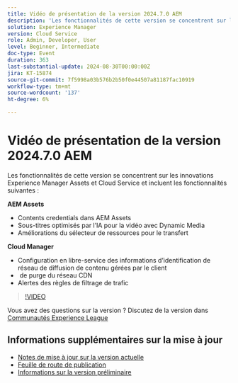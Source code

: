 ```yaml
---
title: Vidéo de présentation de la version 2024.7.0 AEM
description: 'Les fonctionnalités de cette version se concentrent sur les innovations Experience Manager Assets et Cloud Service et incluent les éléments suivants : AEM Assets:Content Credentials dans AEM Assets ​ sous-titres optimisés par l’IA pour la vidéo avec Dynamic Media ​ Sélecteur de ressources améliorations pour le transfert de Cloud Manager : configuration en libre-service des informations d’identification CDN gérées par le client  Purge du réseau CDN Règles de filtrage du trafic Alertes'
solution: Experience Manager
version: Cloud Service
role: Admin, Developer, User
level: Beginner, Intermediate
doc-type: Event
duration: 363
last-substantial-update: 2024-08-30T00:00:00Z
jira: KT-15874
source-git-commit: 7f5998a03b576b2b50f0e44507a81187fac10919
workflow-type: tm+mt
source-wordcount: '137'
ht-degree: 6%

---
```


# Vidéo de présentation de la version 2024.7.0 AEM

Les fonctionnalités de cette version se concentrent sur les innovations Experience Manager Assets et Cloud Service et incluent les fonctionnalités suivantes :

**AEM Assets**

* Contents credentials dans AEM Assets &#x200B;
* Sous-titres optimisés par l’IA pour la vidéo avec Dynamic Media &#x200B;
* Améliorations du sélecteur de ressources pour le transfert &#x200B;

**Cloud Manager**

* Configuration en libre-service des informations d’identification de réseau de diffusion de contenu gérées par le client &#x200B;
* &#x200B; de purge du réseau CDN
* Alertes des règles de filtrage de trafic &#x200B;

>[!VIDEO](https://video.tv.adobe.com/v/3431707/?learn=on)


Vous avez des questions sur la version ?  Discutez de la version dans [Communautés Experience League](https://adobe.ly/3X9WQfF)

## Informations supplémentaires sur la mise à jour

* [Notes de mise à jour sur la version actuelle](https://experienceleague.adobe.com/docs/experience-manager-cloud-service/content/release-notes/home.html?lang=fr)
* [Feuille de route de publication](https://experienceleague.adobe.com/docs/experience-manager-release-information/aem-release-updates/update-releases-roadmap.html?lang=fr)
* [Informations sur la version préliminaire](https://experienceleague.adobe.com/docs/experience-manager-cloud-service/content/release-notes/prerelease.html)
